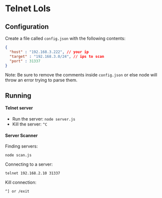 # Telnet Lols


## Configuration

Create a file called `config.json` with the following contents:

```json
{
  "host" : "192.168.3.222", // your ip
  "target" : "192.168.3.0/24", // ips to scan
  "port" : 31337
}
```

Note: Be sure to remove the comments inside `config.json` or else node will throw an error trying to parse them.

## Running

#### Telnet server

- Run the server: `node server.js`
- Kill the server: `^C`

#### Server Scanner

Finding servers:
```
node scan.js
```

Connecting to a server: 
```
telnet 192.168.2.10 31337
```

Kill connection:
```
^] or /exit
```

